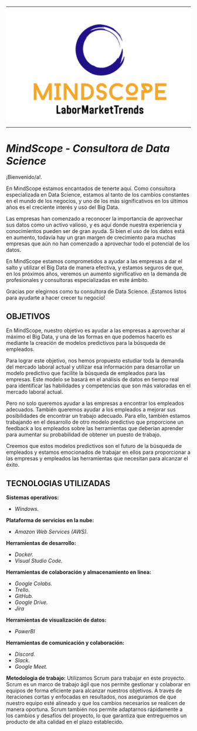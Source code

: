 ------------

<p align="center">
  <img src="https://github.com/emilianod98/MindScope-LaborMarketTrends/blob/main/MindScope.png">
</p>

---

# ***MindScope - Consultora de Data Science***


¡Bienvenido/a!.

En MindScope estamos encantados de tenerte aquí. Como consultora especializada en Data Science, estamos al tanto de los cambios constantes en el mundo de los negocios, y uno de los más significativos en los últimos años es el creciente interés y uso del Big Data.

Las empresas han comenzado a reconocer la importancia de aprovechar sus datos como un activo valioso, y es aquí donde nuestra experiencia y conocimientos pueden ser de gran ayuda. Si bien el uso de los datos está en aumento, todavía hay un gran margen de crecimiento para muchas empresas que aún no han comenzado a aprovechar todo el potencial de los datos.

En MindScope estamos comprometidos a ayudar a las empresas a dar el salto y utilizar el Big Data de manera efectiva, y estamos seguros de que, en los próximos años, veremos un aumento significativo en la demanda de profesionales y consultoras especializadas en este ámbito.

Gracias por elegirnos como tu consultora de Data Science. ¡Estamos listos para ayudarte a hacer crecer tu negocio!



## **OBJETIVOS** 


En MindScope, nuestro objetivo es ayudar a las empresas a aprovechar al máximo el Big Data, y una de las formas en que podemos hacerlo es mediante la creación de modelos predictivos para la búsqueda de empleados.

Para lograr este objetivo, nos hemos propuesto estudiar toda la demanda del mercado laboral actual y utilizar esa información para desarrollar un modelo predictivo que facilite la búsqueda de empleados para las empresas. Este modelo se basará en el análisis de datos en tiempo real para identificar las habilidades y competencias que son más valoradas en el mercado laboral actual.

Pero no solo queremos ayudar a las empresas a encontrar los empleados adecuados. También queremos ayudar a los empleados a mejorar sus posibilidades de encontrar un trabajo adecuado. Para ello, también estamos trabajando en el desarrollo de otro modelo predictivo que proporcione un feedback a los empleados sobre las herramientas que deberían aprender para aumentar su probabilidad de obtener un puesto de trabajo.

Creemos que estos modelos predictivos son el futuro de la búsqueda de empleados y estamos emocionados de trabajar en ellos para proporcionar a las empresas y empleados las herramientas que necesitan para alcanzar el éxito.



## **TECNOLOGIAS UTILIZADAS**


**Sistemas operativos:**

- *Windows.*

**Plataforma de servicios en la nube:**

- *Amazon Web Services (AWS).*

**Herramientas de desarrollo:**

- *Docker.*
- *Visual Studio Code.*

**Herramientas de colaboración y almacenamiento en línea:**

- *Google Colabs.*
- *Trello.*
- *GitHub.*
- *Google Drive.*
- *Jira*

**Herramientas de visualización de datos:**

- *PowerBI*

**Herramientas de comunicación y colaboración:**

- *Discord.*
- *Slack.*
- *Google Meet.*

**Metodologia de trabajo:**
Utilizamos Scrum para trabajar en este proyecto. Scrum es un marco de trabajo ágil que nos permite gestionar y colaborar en equipos de forma eficiente para alcanzar nuestros objetivos. A través de iteraciones cortas y enfocadas en resultados, nos aseguramos de que nuestro equipo esté alineado y que los cambios necesarios se realicen de manera oportuna. Scrum también nos permite adaptarnos rápidamente a los cambios y desafíos del proyecto, lo que garantiza que entreguemos un producto de alta calidad en el plazo establecido.


